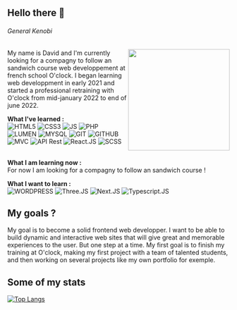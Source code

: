 ## Hello there 👋 
###### *General Kenobi*
<img align='right' src="https://media.giphy.com/media/J1j6wzyprIjN0dFZoc/giphy.gif" width="230" />

My name is David and I'm currently looking for a compagny to follow an sandwich course web developpement at french school O'clock. I began learning web developpment in early 2021 and started a professional retraining with O'clock from mid-january 2022 to end of june 2022.

**What I've learned :** </br>
![HTML5](https://img.shields.io/badge/HTML5-E34F26?style=for-the-badge&logo=html5&logoColor=white)
![CSS3](https://img.shields.io/badge/CSS3-1572B6?style=for-the-badge&logo=css3&logoColor=white)
![JS](https://img.shields.io/badge/JavaScript-323330?style=for-the-badge&logo=javascript&logoColor=F7DF1E)
![PHP](https://img.shields.io/badge/PHP-777BB4?style=for-the-badge&logo=php&logoColor=white)
![LUMEN](https://img.shields.io/badge/Lumen-E74430?style=for-the-badge&logo=lumen&logoColor=white)
![MYSQL](https://img.shields.io/badge/MySQL-00000F?style=for-the-badge&logo=mysql&logoColor=white)
![GIT](https://img.shields.io/badge/Git-F05032?style=for-the-badge&logo=git&logoColor=white)
![GITHUB](https://img.shields.io/badge/Github-181717?style=for-the-badge&logo=github&logoColor=white)
![MVC](https://img.shields.io/badge/MVC-CD1A5B?style=for-the-badge)
![API Rest](https://img.shields.io/badge/API%20REST-E0B130?style=for-the-badge)
![React.JS](https://img.shields.io/badge/REACT.JS-61DAFB?style=for-the-badge&logo=react&logoColor=black)
![SCSS](https://img.shields.io/badge/Sass-CC6699?style=for-the-badge&logo=sass&logoColor=white)</br></br>

**What I am learning now :** </br>
For now I am looking for a compagny to follow an sandwich course !

**What I want to learn :** </br>
![WORDPRESS](https://img.shields.io/badge/Wordpress-21759B?style=for-the-badge&logo=wordpress&logoColor=white)
![Three.JS](https://img.shields.io/badge/THREE.JS-C2BCD6?style=for-the-badge)
![Next.JS](https://img.shields.io/badge/NEXT.JS-000000?style=for-the-badge&logo=next.js)
![Typescript.JS](https://img.shields.io/badge/TYPESCRIPT.JS-FFFFFF?style=for-the-badge&logo=typescript)

## My goals ?

My goal is to become a solid frontend web developper. I want to be able to build dynamic and interactive web sites that will give great and memorable experiences to the user. But one step at a time. My first goal is to finish my training at O'clock, making my first project with a team of talented students, and then working on several projects like my own portfolio for exemple.

## Some of my stats

[![Top Langs](https://github-readme-stats.vercel.app/api/top-langs/?username=DavidPoulain&layout=compact&theme=vision-friendly-dark)](https://github.com/anuraghazra/github-readme-stats)





<!--
**DavidPoulain/DavidPoulain** is a ✨ _special_ ✨ repository because its `README.md` (this file) appears on your GitHub profile.

Here are some ideas to get you started:

- 🔭 I’m currently working on ...
- 🌱 I’m currently learning ...
- 👯 I’m looking to collaborate on ...
- 🤔 I’m looking for help with ...
- 💬 Ask me about ...
- 📫 How to reach me: ...
- 😄 Pronouns: ...
- ⚡ Fun fact: ...
-->


